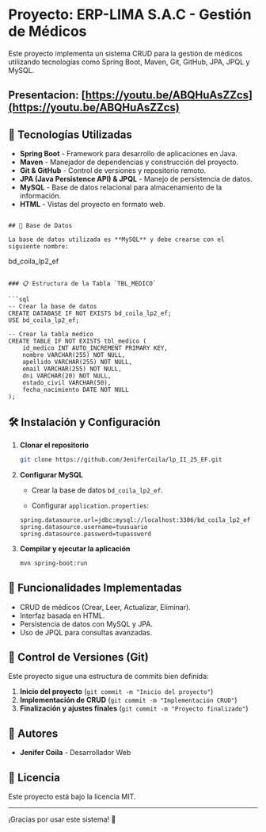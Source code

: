 # Proyecto: ERP-LIMA S.A.C - Gestión de Médicos

Este proyecto implementa un sistema CRUD para la gestión de médicos utilizando tecnologías como Spring Boot, Maven, Git, GitHub, JPA, JPQL y MySQL.
## Presentacion: [https://youtu.be/ABQHuAsZZcs](https://youtu.be/ABQHuAsZZcs)
## 📌 Tecnologías Utilizadas

- **Spring Boot** - Framework para desarrollo de aplicaciones en Java.
- **Maven** - Manejador de dependencias y construcción del proyecto.
- **Git & GitHub** - Control de versiones y repositorio remoto.
- **JPA (Java Persistence API) & JPQL** - Manejo de persistencia de datos.
- **MySQL** - Base de datos relacional para almacenamiento de la información.
- **HTML** - Vistas del proyecto en formato web.
```

## 📌 Base de Datos

La base de datos utilizada es **MySQL** y debe crearse con el siguiente nombre:

```
bd_coila_lp2_ef
```

### 📋 Estructura de la Tabla `TBL_MEDICO`

```sql
-- Crear la base de datos 
CREATE DATABASE IF NOT EXISTS bd_coila_lp2_ef;
USE bd_coila_lp2_ef;

-- Crear la tabla medico
CREATE TABLE IF NOT EXISTS tbl_medico (
    id_medico INT AUTO_INCREMENT PRIMARY KEY,
    nombre VARCHAR(255) NOT NULL,
    apellido VARCHAR(255) NOT NULL,
    email VARCHAR(255) NOT NULL,
    dni VARCHAR(20) NOT NULL,
    estado_civil VARCHAR(50),
    fecha_nacimiento DATE NOT NULL
);

```

## 🛠 Instalación y Configuración

1. **Clonar el repositorio**

   ```sh
   git clone https://github.com/JeniferCoila/lp_II_25_EF.git
   ```

2. **Configurar MySQL**

   - Crear la base de datos `bd_coila_lp2_ef`.

   - Configurar `application.properties`:

   ```properties
   spring.datasource.url=jdbc:mysql://localhost:3306/bd_coila_lp2_ef
   spring.datasource.username=tuusuario
   spring.datasource.password=tupassword
   ```

3. **Compilar y ejecutar la aplicación**

   ```sh
   mvn spring-boot:run
   ```

## 📌 Funcionalidades Implementadas

- CRUD de médicos (Crear, Leer, Actualizar, Eliminar).
- Interfaz basada en HTML.
- Persistencia de datos con MySQL y JPA.
- Uso de JPQL para consultas avanzadas.

## 🔁 Control de Versiones (Git)

Este proyecto sigue una estructura de commits bien definida:

1. **Inicio del proyecto** (`git commit -m "Inicio del proyecto"`)
2. **Implementación de CRUD** (`git commit -m "Implementación CRUD"`)
3. **Finalización y ajustes finales** (`git commit -m "Proyecto finalizado"`)

## 📌 Autores

- **Jenifer Coila** - Desarrollador Web

## 📜 Licencia

Este proyecto está bajo la licencia MIT. 

---

¡Gracias por usar este sistema! 🚀

